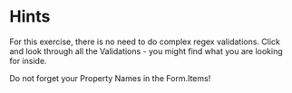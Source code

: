 # Hints

For this exercise, there is no need to do complex regex validations. Click and look through all the Validations - you might find what you are looking for inside.

Do not forget your Property Names in the Form.Items!



